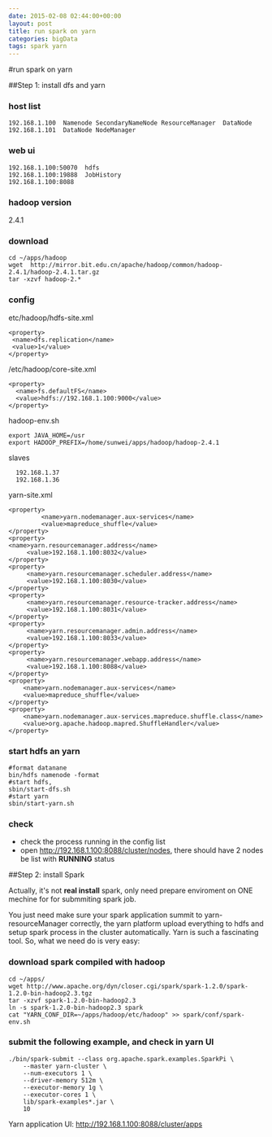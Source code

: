 ```yaml
---
date: 2015-02-08 02:44:00+00:00
layout: post
title: run spark on yarn
categories: bigData
tags: spark yarn
---
```


#run spark on yarn

##Step 1: install dfs and yarn 


### host list  
```
192.168.1.100  Namenode SecondaryNameNode ResourceManager  DataNode
192.168.1.101  DataNode NodeManager
```

### web ui
```
192.168.1.100:50070  hdfs
192.168.1.100:19888  JobHistory
192.168.1.100:8088
```

### hadoop version  
2.4.1

### download 
```
cd ~/apps/hadoop
wget  http://mirror.bit.edu.cn/apache/hadoop/common/hadoop-2.4.1/hadoop-2.4.1.tar.gz
tar -xzvf hadoop-2.*
```

### config
etc/hadoop/hdfs-site.xml 

```
<property>
 <name>dfs.replication</name>
 <value>1</value>
</property>
```

/etc/hadoop/core-site.xml 

```
<property>
  <name>fs.defaultFS</name>
  <value>hdfs://192.168.1.100:9000</value>
</property>
```

hadoop-env.sh  

```
export JAVA_HOME=/usr
export HADOOP_PREFIX=/home/sunwei/apps/hadoop/hadoop-2.4.1
```

slaves

```
  192.168.1.37
  192.168.1.36
```

yarn-site.xml

```
<property>
         <name>yarn.nodemanager.aux-services</name>
         <value>mapreduce_shuffle</value>
</property>
<property>
<name>yarn.resourcemanager.address</name>
     <value>192.168.1.100:8032</value>
</property>
<property>
     <name>yarn.resourcemanager.scheduler.address</name>
     <value>192.168.1.100:8030</value>
</property>
<property>
     <name>yarn.resourcemanager.resource-tracker.address</name>
     <value>192.168.1.100:8031</value>
</property>
<property>
     <name>yarn.resourcemanager.admin.address</name>
     <value>192.168.1.100:8033</value>
</property>
<property>
     <name>yarn.resourcemanager.webapp.address</name>
     <value>192.168.1.100:8088</value>
</property>
<property>
    <name>yarn.nodemanager.aux-services</name>
    <value>mapreduce_shuffle</value>
</property>
<property>
    <name>yarn.nodemanager.aux-services.mapreduce.shuffle.class</name>
    <value>org.apache.hadoop.mapred.ShuffleHandler</value>
</property>
```

### start hdfs an yarn 

```
#format datanane
bin/hdfs namenode -format
#start hdfs, 
sbin/start-dfs.sh
#start yarn
sbin/start-yarn.sh
```


### check
- check the process running in the config list
- open http://192.168.1.100:8088/cluster/nodes, there should have 2 nodes be list with **RUNNING** status



##Step 2: install Spark


Actually, it's not **real install** spark, only need prepare enviroment  on ONE mechine for  for submmiting spark job.

You just need make sure your spark application summit to yarn-resourceManager correctly, the yarn platform upload everything to hdfs and setup spark process in the cluster automatically. Yarn is such a fascinating tool. So, what we need do is very easy:

### download spark compiled with hadoop

```
cd ~/apps/
wget http://www.apache.org/dyn/closer.cgi/spark/spark-1.2.0/spark-1.2.0-bin-hadoop2.3.tgz
tar -xzvf spark-1.2.0-bin-hadoop2.3
ln -s spark-1.2.0-bin-hadoop2.3 spark
cat "YARN_CONF_DIR=~/apps/hadoop/etc/hadoop" >> spark/conf/spark-env.sh
```

### submit the following example, and check in yarn UI

```
./bin/spark-submit --class org.apache.spark.examples.SparkPi \
    --master yarn-cluster \
    --num-executors 1 \
    --driver-memory 512m \
    --executor-memory 1g \
    --executor-cores 1 \
    lib/spark-examples*.jar \
    10
```

Yarn application UI: http://192.168.1.100:8088/cluster/apps
